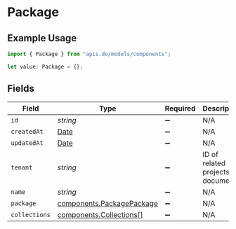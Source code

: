 # Package

## Example Usage

```typescript
import { Package } from "apis.do/models/components";

let value: Package = {};
```

## Fields

| Field                                                                                         | Type                                                                                          | Required                                                                                      | Description                                                                                   |
| --------------------------------------------------------------------------------------------- | --------------------------------------------------------------------------------------------- | --------------------------------------------------------------------------------------------- | --------------------------------------------------------------------------------------------- |
| `id`                                                                                          | *string*                                                                                      | :heavy_minus_sign:                                                                            | N/A                                                                                           |
| `createdAt`                                                                                   | [Date](https://developer.mozilla.org/en-US/docs/Web/JavaScript/Reference/Global_Objects/Date) | :heavy_minus_sign:                                                                            | N/A                                                                                           |
| `updatedAt`                                                                                   | [Date](https://developer.mozilla.org/en-US/docs/Web/JavaScript/Reference/Global_Objects/Date) | :heavy_minus_sign:                                                                            | N/A                                                                                           |
| `tenant`                                                                                      | *string*                                                                                      | :heavy_minus_sign:                                                                            | ID of related projects document                                                               |
| `name`                                                                                        | *string*                                                                                      | :heavy_minus_sign:                                                                            | N/A                                                                                           |
| `package`                                                                                     | [components.PackagePackage](../../models/components/packagepackage.md)                        | :heavy_minus_sign:                                                                            | N/A                                                                                           |
| `collections`                                                                                 | [components.Collections](../../models/components/collections.md)[]                            | :heavy_minus_sign:                                                                            | N/A                                                                                           |